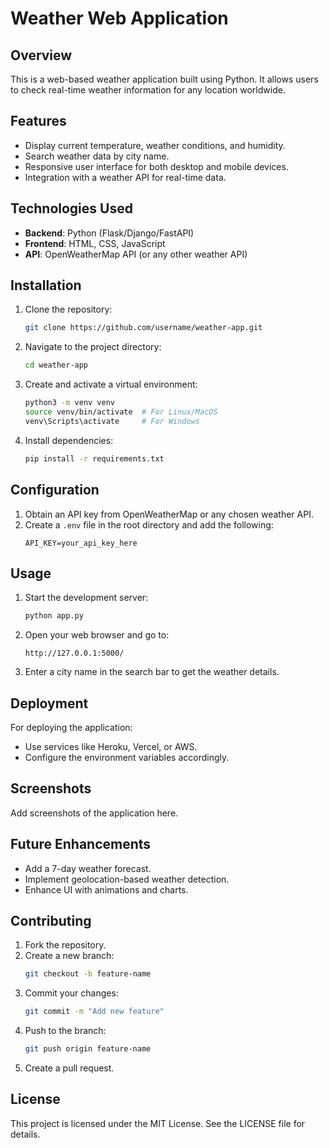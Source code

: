 # Weather Web Application

## Overview
This is a web-based weather application built using Python. It allows users to check real-time weather information for any location worldwide.

## Features
- Display current temperature, weather conditions, and humidity.
- Search weather data by city name.
- Responsive user interface for both desktop and mobile devices.
- Integration with a weather API for real-time data.

## Technologies Used
- **Backend**: Python (Flask/Django/FastAPI)
- **Frontend**: HTML, CSS, JavaScript
- **API**: OpenWeatherMap API (or any other weather API)

## Installation
1. Clone the repository:
   ```bash
   git clone https://github.com/username/weather-app.git
   ```
2. Navigate to the project directory:
   ```bash
   cd weather-app
   ```
3. Create and activate a virtual environment:
   ```bash
   python3 -m venv venv
   source venv/bin/activate  # For Linux/MacOS
   venv\Scripts\activate     # For Windows
   ```
4. Install dependencies:
   ```bash
   pip install -r requirements.txt
   ```

## Configuration
1. Obtain an API key from OpenWeatherMap or any chosen weather API.
2. Create a `.env` file in the root directory and add the following:
   ```
   API_KEY=your_api_key_here
   ```

## Usage
1. Start the development server:
   ```bash
   python app.py
   ```
2. Open your web browser and go to:
   ```
   http://127.0.0.1:5000/
   ```
3. Enter a city name in the search bar to get the weather details.

## Deployment
For deploying the application:
- Use services like Heroku, Vercel, or AWS.
- Configure the environment variables accordingly.

## Screenshots
Add screenshots of the application here.

## Future Enhancements
- Add a 7-day weather forecast.
- Implement geolocation-based weather detection.
- Enhance UI with animations and charts.

## Contributing
1. Fork the repository.
2. Create a new branch:
   ```bash
   git checkout -b feature-name
   ```
3. Commit your changes:
   ```bash
   git commit -m "Add new feature"
   ```
4. Push to the branch:
   ```bash
   git push origin feature-name
   ```
5. Create a pull request.

## License
This project is licensed under the MIT License. See the LICENSE file for details.



